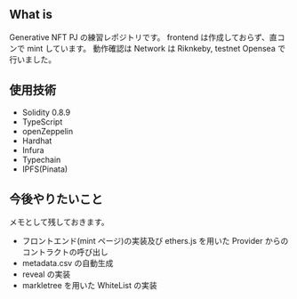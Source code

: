 ## What is

Generative NFT PJ の練習レポジトリです。
frontend は作成しておらず、直コンで mint しています。
動作確認は Network は Riknkeby, testnet Opensea で行いました。

## 使用技術

- Solidity 0.8.9
- TypeScript
- openZeppelin
- Hardhat
- Infura
- Typechain
- IPFS(Pinata)

## 今後やりたいこと

メモとして残しておきます。

- フロントエンド(mint ページ)の実装及び ethers.js を用いた Provider からのコントラクトの呼び出し
- metadata.csv の自動生成
- reveal の実装
- markletree を用いた WhiteList の実装
